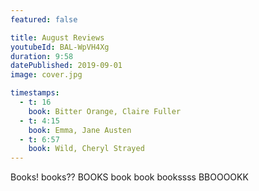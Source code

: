```yaml
---
featured: false

title: August Reviews
youtubeId: BAL-WpVH4Xg
duration: 9:58
datePublished: 2019-09-01
image: cover.jpg

timestamps:
  - t: 16
    book: Bitter Orange, Claire Fuller
  - t: 4:15
    book: Emma, Jane Austen
  - t: 6:57
    book: Wild, Cheryl Strayed
---
```


Books! books?? BOOKS book book bookssss BBOOOOKK
